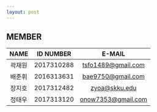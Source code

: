 ```yaml
---
layout: post
---
```


## MEMBER

NAME|ID NUMBER|E-MAIL
:--:|---------|:-------------------:
곽재원| 2017310288 | tsfo1489@gmail.com
배준휘 | 2016313631 | bae9750@gmail.com 
장지호 | 2017312482 | zyoa@skku.edu
정태우 | 2017313120 | onow7353@gmail.com
